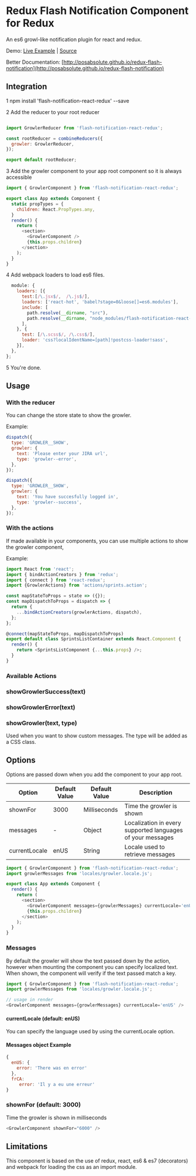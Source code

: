 # Redux Flash Notification Component for Redux
An es6 growl-like notification plugin for react and redux.

Demo: [Live Example](http://posabsolute.github.io/redux-flash-notification-example/) | [Source](https://github.com/posabsolute/redux-flash-notification-example)

Better Documentation: [http://posabsolute.github.io/redux-flash-notification](http://posabsolute.github.io/redux-flash-notification)

## Integration


1 npm install 'flash-notification-react-redux' --save


2 Add the reducer to your root reducer

```javascript

import GrowlerReducer from 'flash-notification-react-redux';

const rootReducer = combineReducers({
  growler: GrowlerReducer,
});

export default rootReducer;
```

3 Add the growler component to your app root component so it is always accessible
```javascript
import { GrowlerComponent } from 'flash-notification-react-redux';

export class App extends Component {
  static propTypes = {
    children: React.PropTypes.any,
  }
  render() {
    return (
      <section>
        <GrowlerComponent />
        {this.props.children}
      </section>
    );
  }
}
```

4 Add webpack loaders to load es6 files.
```javascript
  module: {
    loaders: [{
      test:[/\.jsx$/,  /\.js$/],
      loaders: ['react-hot', 'babel?stage=0&loose[]=es6.modules'],
      include: [
        path.resolve(__dirname, "src"),
        path.resolve(__dirname, "node_modules/flash-notification-react-redux")
      ],
    }, {
      test: [/\.scss$/, /\.css$/],
      loader: 'css?localIdentName=[path]!postcss-loader!sass',
    }],
  },
};
```

5 You're done.


## Usage

### With the reducer

You can change the store state to show the growler.

Example:

```javascript
dispatch({
  type: 'GROWLER__SHOW',
  growler: {
    text: 'Please enter your JIRA url',
    type: 'growler--error',
  },
});
```

```javascript
dispatch({
  type: 'GROWLER__SHOW',
  growler: {
    text: 'You have succesfully logged in',
    type: 'growler--success',
  },
});
```

### With the actions

If made available in your components, you can use multiple actions to show the growler component,

Example:
```javascript
import React from 'react';
import { bindActionCreators } from 'redux';
import { connect } from 'react-redux';
import {GrowlerActions} from 'actions/sprints.action';

const mapStateToProps = state => ({});
const mapDispatchToProps = dispatch => {
  return {
    ...bindActionCreators(growlerActions, dispatch),
  };
};

@connect(mapStateToProps, mapDispatchToProps)
export default class SprintsListContainer extends React.Component {
  render() {
    return <SprintsListComponent {...this.props} />;
  }
}
```
### Available Actions

### showGrowlerSuccess(text)

### showGrowlerError(text)

### showGrowler(text, type)

Used when you want to show custom messages. The type will be added as a CSS class.


## Options

Options are passed down when you add the component to your app root.

| Option | Default Value          | Default Value          | Description          |
| ------------- | ----------- | ----------- | ----------- |
| shownFor      | 3000| Milliseconds | Time the growler is shown |
| messages     | -     | Object | Localization in every supported languages of your messages |
| currentLocale     | enUS     | String |  Locale used to retrieve messages |

```javascript
import { GrowlerComponent } from 'flash-notification-react-redux';
import growlerMessages from 'locales/growler.locale.js';

export class App extends Component {
  render() {
    return (
      <section>
        <GrowlerComponent messages={growlerMessages} currentLocale='enUS' shownFor="9000" />
        {this.props.children}
      </section>
    );
  }
}
```

### Messages

By default the growler will show the text passed down by the action, however when mounting the component you can specify localized text. When shown, the component will verify if the text passed match a key.

```javascript
import { GrowlerComponent } from 'flash-notification-react-redux';
import growlerMessages from 'locales/growler.locale.js';

// usage in render
<GrowlerComponent messages={growlerMessages} currentLocale='enUS' />
```
#### currentLocale (default: enUS)
You can specify the language used by using the currentLocale option.


#### Messages object Example
```javascript
{
  enUS: {
    error: 'There was en error'
  },
  frCA: 
     error: 'Il y a eu une erreur'
}
```

### shownFor (default: 3000)
Time the growler is shown in milliseconds

```javascript
<GrowlerComponent shownFor="6000" />
```

## Limitations

This component is based on the use of redux, react, es6 & es7 (decorators) and webpack for loading the css as an import module.
